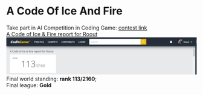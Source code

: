 # A Code Of Ice And Fire
Take part in AI Competition in Coding Game: [contest link](https://www.codingame.com/leaderboards/challenge/a-code-of-ice-and-fire/global)  
[A Code of Ice & Fire report for Roout](https://www.codingame.com/challengereport/17642769955df1431569b124755acbbe922af687)  
![alt text](https://github.com/Roout/a-code-of-ice-and-fire/blob/master/rank-screen.PNG "Final rank")
Final world standing: **rank 113/2160**;  
Final league: **Gold**
